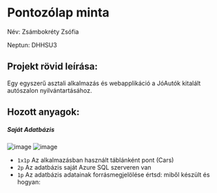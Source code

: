 # Pontozólap minta

Név: Zsámbokréty Zsófia

Neptun: DHHSU3

## Projekt rövid leírása:

Egy egyszerű asztali alkalmazás és webapplikáció a JóAutók kitalált autószalon nyilvántartásához. 

## Hozott anyagok:

##### Saját Adatbázis
![image](https://github.com/user-attachments/assets/7bb7f95a-560a-4611-9f18-56c63fb77ceb)
![image](https://github.com/user-attachments/assets/55f43ef6-cbf5-421d-ab93-1fb87e596e77)

-   `1x1p`  Az alkalmazásban használt táblánként pont (Cars)
-   `2p`  Az adatbázis saját Azure SQL szerveren van
-   `1p`  Az adatbázis adatainak forrásmegjelölése értsd: miből készült és hogyan:

